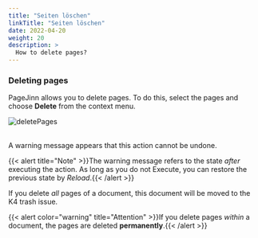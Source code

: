 ```yaml
---
title: "Seiten löschen"
linkTitle: "Seiten löschen"
date: 2022-04-20
weight: 20
description: >
  How to delete pages?
---
```


### Deleting pages

PageJinn allows you to delete pages. To do this, select the pages and choose **Delete** from the context menu.


 ![deletePages](/images/deletePages.png)

<br>
 A warning message appears that this action cannot be undone.

 {{< alert title="Note" >}}The warning message refers to the state *after* executing the action. As long as you do not Execute, you can restore the previous state by *Reload*.{{< /alert >}}


If you delete *all* pages of a document, this document will be moved to the K4 trash issue.

{{< alert color="warning" title="Attention" >}}If you delete pages *within* a document, the pages are deleted **permanently**.{{< /alert >}}

 